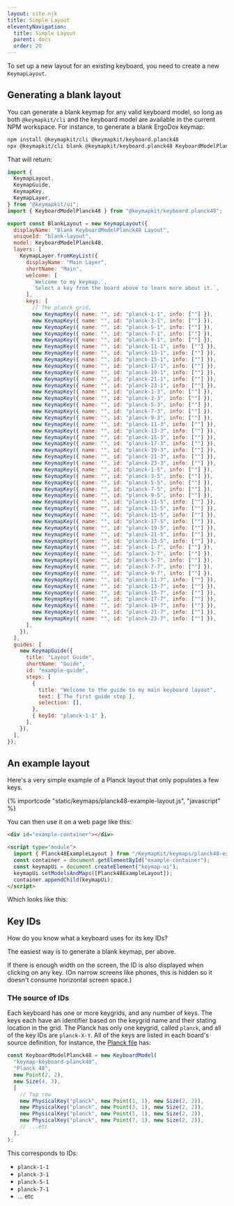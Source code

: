 ```yaml
---
layout: site.njk
title: Simple Layout
eleventyNavigation:
  title: Simple Layout
  parent: docs
  order: 20
---
```


To set up a new layout for an existing keyboard,
you need to create a new `KeymapLayout`.

## Generating a blank layout

You can generate a blank keymap for any valid keyboard model,
so long as both `@keymapkit/cli` and the keyboard model are available in the current NPM workspace.
For instance, to generate a blank ErgoDox keymap:

```sh
npm install @keymapkit/cli @keymapkit/keyboard.planck48
npx @keymapkit/cli blank @keymapkit/keyboard.planck48 KeyboardModelPlanck48
```

That will return:

```javascript
import {
  KeymapLayout,
  KeymapGuide,
  KeymapKey,
  KeymapLayer,
} from "@keymapkit/ui";
import { KeyboardModelPlanck48 } from "@keymapkit/keyboard.planck48";

export const BlankLayout = new KeymapLayout({
  displayName: "Blank KeyboardModelPlanck48 Layout",
  uniqueId: "blank-layout",
  model: KeyboardModelPlanck48,
  layers: [
    KeymapLayer.fromKeyList({
      displayName: "Main Layer",
      shortName: "Main",
      welcome: [
        `Welcome to my keymap.`,
        `Select a key from the board above to learn more about it.`,
      ],
      keys: [
        // The planck grid,
        new KeymapKey({ name: "", id: "planck-1-1", info: [""] }),
        new KeymapKey({ name: "", id: "planck-3-1", info: [""] }),
        new KeymapKey({ name: "", id: "planck-5-1", info: [""] }),
        new KeymapKey({ name: "", id: "planck-7-1", info: [""] }),
        new KeymapKey({ name: "", id: "planck-9-1", info: [""] }),
        new KeymapKey({ name: "", id: "planck-11-1", info: [""] }),
        new KeymapKey({ name: "", id: "planck-13-1", info: [""] }),
        new KeymapKey({ name: "", id: "planck-15-1", info: [""] }),
        new KeymapKey({ name: "", id: "planck-17-1", info: [""] }),
        new KeymapKey({ name: "", id: "planck-19-1", info: [""] }),
        new KeymapKey({ name: "", id: "planck-21-1", info: [""] }),
        new KeymapKey({ name: "", id: "planck-23-1", info: [""] }),
        new KeymapKey({ name: "", id: "planck-1-3", info: [""] }),
        new KeymapKey({ name: "", id: "planck-3-3", info: [""] }),
        new KeymapKey({ name: "", id: "planck-5-3", info: [""] }),
        new KeymapKey({ name: "", id: "planck-7-3", info: [""] }),
        new KeymapKey({ name: "", id: "planck-9-3", info: [""] }),
        new KeymapKey({ name: "", id: "planck-11-3", info: [""] }),
        new KeymapKey({ name: "", id: "planck-13-3", info: [""] }),
        new KeymapKey({ name: "", id: "planck-15-3", info: [""] }),
        new KeymapKey({ name: "", id: "planck-17-3", info: [""] }),
        new KeymapKey({ name: "", id: "planck-19-3", info: [""] }),
        new KeymapKey({ name: "", id: "planck-21-3", info: [""] }),
        new KeymapKey({ name: "", id: "planck-23-3", info: [""] }),
        new KeymapKey({ name: "", id: "planck-1-5", info: [""] }),
        new KeymapKey({ name: "", id: "planck-3-5", info: [""] }),
        new KeymapKey({ name: "", id: "planck-5-5", info: [""] }),
        new KeymapKey({ name: "", id: "planck-7-5", info: [""] }),
        new KeymapKey({ name: "", id: "planck-9-5", info: [""] }),
        new KeymapKey({ name: "", id: "planck-11-5", info: [""] }),
        new KeymapKey({ name: "", id: "planck-13-5", info: [""] }),
        new KeymapKey({ name: "", id: "planck-15-5", info: [""] }),
        new KeymapKey({ name: "", id: "planck-17-5", info: [""] }),
        new KeymapKey({ name: "", id: "planck-19-5", info: [""] }),
        new KeymapKey({ name: "", id: "planck-21-5", info: [""] }),
        new KeymapKey({ name: "", id: "planck-23-5", info: [""] }),
        new KeymapKey({ name: "", id: "planck-1-7", info: [""] }),
        new KeymapKey({ name: "", id: "planck-3-7", info: [""] }),
        new KeymapKey({ name: "", id: "planck-5-7", info: [""] }),
        new KeymapKey({ name: "", id: "planck-7-7", info: [""] }),
        new KeymapKey({ name: "", id: "planck-9-7", info: [""] }),
        new KeymapKey({ name: "", id: "planck-11-7", info: [""] }),
        new KeymapKey({ name: "", id: "planck-13-7", info: [""] }),
        new KeymapKey({ name: "", id: "planck-15-7", info: [""] }),
        new KeymapKey({ name: "", id: "planck-17-7", info: [""] }),
        new KeymapKey({ name: "", id: "planck-19-7", info: [""] }),
        new KeymapKey({ name: "", id: "planck-21-7", info: [""] }),
        new KeymapKey({ name: "", id: "planck-23-7", info: [""] }),
      ],
    }),
  ],
  guides: [
    new KeymapGuide({
      title: "Layout Guide",
      shortName: "Guide",
      id: "example-guide",
      steps: [
        {
          title: "Welcome to the guide to my main keyboard layout",
          text: [`The first guide step`],
          selection: [],
        },
        { keyId: "planck-1-1" },
      ],
    }),
  ],
});
```

## An example layout

Here's a very simple example of a Planck layout that only populates a few keys.

{% importcode "static/keymaps/planck48-example-layout.js", "javascript" %}

You can then use it on a web page like this:

```html
<div id="example-container"></div>

<script type="module">
  import { Planck48ExampleLayout } from "/KeymapKit/keymaps/planck48-example-layout.js";
  const container = document.getElementById("example-container");
  const keymapUi = document.createElement("keymap-ui");
  keymapUi.setModelsAndMaps([Planck48ExampleLayout]);
  container.appendChild(keymapUi);
</script>
```

Which looks like this:

<div id="example-container"></div>

<script type="module">
  import { Planck48ExampleLayout } from "/KeymapKit/keymaps/planck48-example-layout.js";
  const container = document.getElementById("example-container");
  const keymapUi = document.createElement("keymap-ui");
  keymapUi.setModelsAndMaps([Planck48ExampleLayout]);
  container.appendChild(keymapUi);
</script>

## Key IDs

How do you know what a keyboard uses for its key IDs?

The easiest way is to generate a blank keymap, per above.

If there is enough width on the screen,
the ID is also displayed when clicking on any key.
(On narrow screens like phones, this is hidden so it doesn't consume horizontal screen space.)

### THe source of IDs

Each keyboard has one or more keygrids,
and any number of keys.
The keys each have an identifier based on the keygrid name and their stating location in the grid.
The Planck has only one keygrid, called `planck`,
and all of the key IDs are `planck-X-Y`.
All of the keys are listed in each board's source definition,
for instance,
the [Planck file](https://github.com/mrled/KeymapKit/blob/master/keyboard.planck48/index.ts)
has:

```typescript
const KeyboardModelPlanck48 = new KeyboardModel(
  "keymap-keyboard-planck48",
  "Planck 48",
  new Point(2, 2),
  new Size(4, 3),
  [
    // Top row
    new PhysicalKey("planck", new Point(1, 1), new Size(2, 2)),
    new PhysicalKey("planck", new Point(3, 1), new Size(2, 2)),
    new PhysicalKey("planck", new Point(5, 1), new Size(2, 2)),
    new PhysicalKey("planck", new Point(7, 1), new Size(2, 2)),
    // ...etc
  ],
);
```

This corresponds to IDs:

- `planck-1-1`
- `planck-3-1`
- `planck-5-1`
- `planck-7-1`
- ... etc
